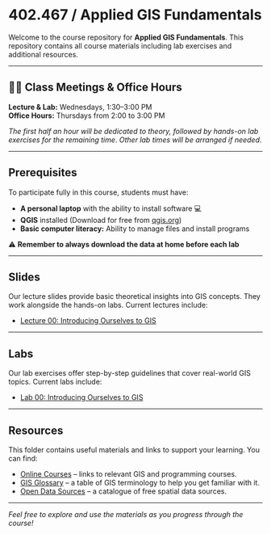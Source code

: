 # 402.467 / Applied GIS Fundamentals

Welcome to the course repository for **Applied GIS Fundamentals**. This repository contains all course materials including lab exercises and additional resources.

---

## 👩‍🏫 Class Meetings & Office Hours
**Lecture & Lab:** Wednesdays, 1:30–3:00 PM   
**Office Hours:** Thursdays from 2:00 to 3:00 PM

*The first half an hour will be dedicated to theory, followed by hands-on lab exercises for the remaining time*. 
_Other lab times will be arranged if needed_.

---

## Prerequisites

To participate fully in this course, students must have:

- **A personal laptop** with the ability to install software 💻
- **QGIS** installed (Download for free from [qgis.org](https://qgis.org))
- **Basic computer literacy:** Ability to manage files and install programs 

 ⚠️
 **Remember to always download the data at home before each lab**

---

## Slides

Our lecture slides provide basic theoretical insights into GIS concepts. They work alongside the hands-on labs. Current lectures include:

- [Lecture 00: Introducing Ourselves to GIS](slides/lab_00_theory.pdf)

---

## Labs

Our lab exercises offer step-by-step guidelines that cover real-world GIS topics. Current labs include:

- [Lab 00: Introducing Ourselves to GIS](labs/lab_00.md)

---

## Resources

This folder contains useful materials and links to support your learning. You can find:

- [Online Courses](resources/online_courses.md) – links to relevant GIS and programming courses.
- [GIS Glossary](resources/GIS_Glossary.md) – a table of GIS terminology to help you get familiar with it.
- [Open Data Sources](resources/open_data_sources.md) – a catalogue of free spatial data sources.

---

*Feel free to explore and use the materials as you progress through the course!*
